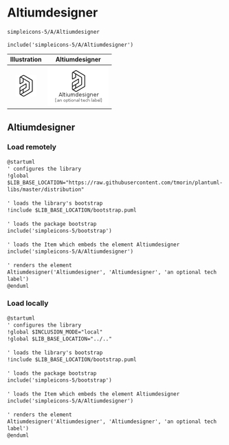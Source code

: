 # Altiumdesigner


```text
simpleicons-5/A/Altiumdesigner
```

```text
include('simpleicons-5/A/Altiumdesigner')
```



| Illustration | Altiumdesigner |
| :---: | :---: |
| ![illustration for Illustration](../../simpleicons-5/A/Altiumdesigner.png) | ![illustration for Altiumdesigner](../../simpleicons-5/A/Altiumdesigner.Local.png) |




## Altiumdesigner

### Load remotely
```plantuml
@startuml
' configures the library
!global $LIB_BASE_LOCATION="https://raw.githubusercontent.com/tmorin/plantuml-libs/master/distribution"

' loads the library's bootstrap
!include $LIB_BASE_LOCATION/bootstrap.puml

' loads the package bootstrap
include('simpleicons-5/bootstrap')

' loads the Item which embeds the element Altiumdesigner
include('simpleicons-5/A/Altiumdesigner')

' renders the element
Altiumdesigner('Altiumdesigner', 'Altiumdesigner', 'an optional tech label')
@enduml
```

### Load locally
```plantuml
@startuml
' configures the library
!global $INCLUSION_MODE="local"
!global $LIB_BASE_LOCATION="../.."

' loads the library's bootstrap
!include $LIB_BASE_LOCATION/bootstrap.puml

' loads the package bootstrap
include('simpleicons-5/bootstrap')

' loads the Item which embeds the element Altiumdesigner
include('simpleicons-5/A/Altiumdesigner')

' renders the element
Altiumdesigner('Altiumdesigner', 'Altiumdesigner', 'an optional tech label')
@enduml
```

